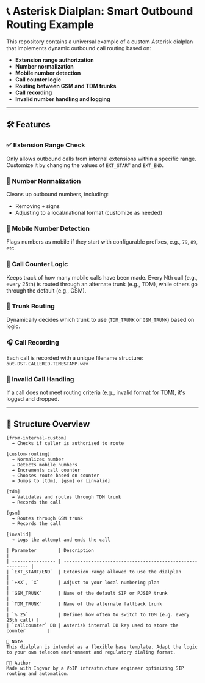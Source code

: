 # 📞 Asterisk Dialplan: Smart Outbound Routing Example

This repository contains a universal example of a custom Asterisk dialplan that implements dynamic outbound call routing based on:

- **Extension range authorization**
- **Number normalization**
- **Mobile number detection**
- **Call counter logic**
- **Routing between GSM and TDM trunks**
- **Call recording**
- **Invalid number handling and logging**

---

## 🛠 Features

### ✅ Extension Range Check
Only allows outbound calls from internal extensions within a specific range.  
Customize it by changing the values of `EXT_START` and `EXT_END`.

### 🔢 Number Normalization
Cleans up outbound numbers, including:
- Removing `+` signs
- Adjusting to a local/national format (customize as needed)

### 📱 Mobile Number Detection
Flags numbers as mobile if they start with configurable prefixes, e.g., `79`, `89`, etc.

### 🔄 Call Counter Logic
Keeps track of how many mobile calls have been made. Every Nth call (e.g., every 25th) is routed through an alternate trunk (e.g., TDM), while others go through the default (e.g., GSM).

### 🔀 Trunk Routing
Dynamically decides which trunk to use (`TDM_TRUNK` or `GSM_TRUNK`) based on logic.

### 🎧 Call Recording
Each call is recorded with a unique filename structure:  
`out-DST-CALLERID-TIMESTAMP.wav`

### 🚫 Invalid Call Handling
If a call does not meet routing criteria (e.g., invalid format for TDM), it's logged and dropped.

---

## 🧩 Structure Overview

```asterisk
[from-internal-custom]
  → Checks if caller is authorized to route

[custom-routing]
  → Normalizes number
  → Detects mobile numbers
  → Increments call counter
  → Chooses route based on counter
  → Jumps to [tdm], [gsm] or [invalid]

[tdm]
  → Validates and routes through TDM trunk
  → Records the call

[gsm]
  → Routes through GSM trunk
  → Records the call

[invalid]
  → Logs the attempt and ends the call

| Parameter        | Description                                               |
| ---------------- | --------------------------------------------------------- |
| `EXT_START/END`  | Extension range allowed to use the dialplan               |
| `+XX`, `X`       | Adjust to your local numbering plan                       |
| `GSM_TRUNK`      | Name of the default SIP or PJSIP trunk                    |
| `TDM_TRUNK`      | Name of the alternate fallback trunk                      |
| `% 25`           | Defines how often to switch to TDM (e.g. every 25th call) |
| `callcounter` DB | Asterisk internal DB key used to store the counter        |

📌 Note
This dialplan is intended as a flexible base template. Adapt the logic to your own telecom environment and regulatory dialing format.

🧑‍💻 Author
Made with Ingvar by a VoIP infrastructure engineer optimizing SIP routing and automation.
